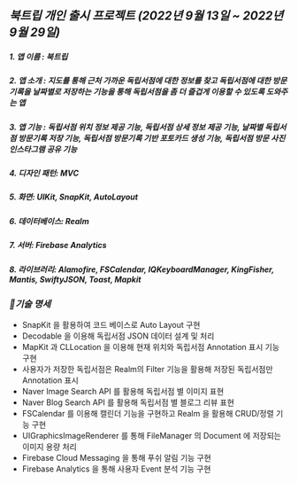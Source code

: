 ## *북트립 개인 출시 프로젝트 (2022년 9월 13일 ~ 2022년 9월 29일)*

##### 1. 앱 이름 : 북트립 
##### 2. 앱 소개 : 지도를 통해 근처 가까운 독립서점에 대한 정보를 찾고 독립서점에 대한 방문기록을 날짜별로 저장하는 기능을 통해 독립서점을 좀 더 즐겁게 이용할 수 있도록 도와주는 앱
##### 3. 앱 기능 : 독립서점 위치 정보 제공 기능, 독립서점 상세 정보 제공 기능, 날짜별 독립서점 방문기록 저장 기능, 독립서점 방문기록 기반 포토카드 생성 기능, 독립서점 방문 사진 인스타그램 공유 기능
##### 4. 디자인 패턴: MVC
##### 5. 화면: UIKit, SnapKit, AutoLayout
##### 6. 데이터베이스: Realm
##### 7. 서버: Firebase Analytics
##### 8. 라이브러리: Alamofire, FSCalendar, IQKeyboardManager, KingFisher, Mantis, SwiftyJSON, Toast, Mapkit

### *🎯기술 명세* 
* SnapKit 을 활용하여 코드 베이스로 Auto Layout 구현
* Decodable 을 이용해 독립서점 JSON 데이터 설계 및 처리
* MapKit 과 CLLocation 을 이용해 현재 위치와 독립서점 Annotation 표시 기능 구현
* 사용자가 저장한 독립서점은 Realm의 Filter 기능을 활용해 저장된 독립서점만 Annotation 표시
* Naver Image Search API 를 활용해 독립서점 별 이미지 표현
* Naver Blog Search API 를 활용해 독립서점 별 블로그 리뷰 표현
* FSCalendar 를 이용해 캘린더 기능을 구현하고 Realm 을 활용해 CRUD/정렬 기능 구현
* UIGraphicsImageRenderer 를 통해 FileManager 의 Document 에 저장되는 이미지 용량 처리
* Firebase Cloud Messaging 을 통해 푸쉬 알림 기능 구현
* Firebase Analytics 을 통해 사용자 Event 분석 기능 구현
